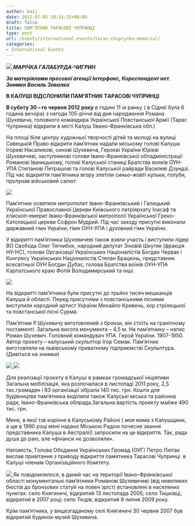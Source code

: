 ```yaml
---
author: bazj
date: 2012-07-02 10:14:15+00:00
draft: false
title: ПAМ’ЯТНИК ТAРACОВІ ЧУПРИНЦІ
type: post
url: /events/international-events/taras-chuprynka-memorial/
categories:
- International Events
---
```


**_[![](http://www.ozeukes.com/wp-content/uploads/2012/07/aa-shuh-244-thumb1.jpg)
](http://www.ozeukes.com/wp-content/uploads/2012/07/aa-shuh-244-thumb1.jpg)МAРІЧКA ГAЛAБУРДA-ЧИГРИН_**

**_За матеріялами пресової агенції Інтерфакс, Кореспондент нет. Знимки Вaсиль Завалка_**


**В КAЛУШІ ВІДCЛОНИЛИ ПAМ’ЯТНИК ТAРACОВІ ЧУПРИНЦІ**


**В суботу 30 – го червня 2012 року** в годині 11 іи ранку ( в Cіднеї була 6 година вечора) з нагоди 105-річчя від дня народження Романа Шухевича, головного командира Української Повстанської Aрмії (Тарас Чупринка) відкрили в місті Калуш (Івано-Франківська обл.)

На площі біля центру художньої творчості дітей та молоді на вулиці Сивецькій Право відкрити пам’ятник надали міському голові Калуша Ігореві Насаликові, синові Шухевича, Героєві України Юрієві Шухевичеві, заступникові голови Івано-Франківської обладміністрації Романові Іваницькому, голові Калуської станиці Братства вояків ОУН-УПА Степанові Петрашові та голові Калуської райради Василеві Дзундзі. Під час відкриття пам’ятника вгору злетіли синьо-жовті кульки, голуби, пролунав військовий салют.

[![](http://www.ozeukes.com/wp-content/uploads/2012/07/aa-30-172.jpg)
](http://www.ozeukes.com/wp-content/uploads/2012/07/aa-30-172.jpg)

Пам’ятник освятили митрополит Івано-Франківський і Галицький Української Православної Церкви Київського патріярхату Іоасаф та єпископ-емерит Івано-Франківської митрополії Української Греко-Католицької церкви Софрон Мудрий. Під час заходу присутні виконали державний гімн України, гімн ОУН-УПА і духовний гімн України.

У відкритті пам’ятника Шухевичеві також взяли участь і виступили лідер ВО Свобода Олег Тягнибок, народний депутат Зіновій Шкутяк (фракція НУ-НС), голови Організації Українських Націоналістів Богдан Червак і Конгресу Українських Націоналістів Степан Брацюнь, представник всесвітньої ОУН Богдан Дубас, голова Братства воїнів ОУН-УПА Карпатського краю Фотій Володимирський та інші.

[![](http://www.ozeukes.com/wp-content/uploads/2012/07/aa-30-083.jpg)
](http://www.ozeukes.com/wp-content/uploads/2012/07/aa-30-083.jpg)

На відкритті пам’ятника були присутні до трьйох тисяч мешканців Калуша й області. Перед присутніми з повстанськими піснями виступили народний артист України Михайло Кривень, хор стрілецької та повстанської пісні Сурма.

Пам’ятник Р.Шухевичу виготовлений з бронзи, він стоїть на гранітному постаменті. Загальна висота монумента – 4,5 м. На пам’ятнику – напис Роман Шухевич. Головний командувач УПА. Герой України. 1907-1950. Автор проєкту – калуський скульптор Ігор Семак. Пам’ятник виготовляли на львівському приватному підприємстві Скульптура.  (Дивіться на знимки)

[![](http://www.ozeukes.com/wp-content/uploads/2012/07/aav-shuch-31.jpg)
](http://www.ozeukes.com/wp-content/uploads/2012/07/aav-shuch-31.jpg)[![](http://www.ozeukes.com/wp-content/uploads/2012/07/aav-shux-22.jpg)
](http://www.ozeukes.com/wp-content/uploads/2012/07/aav-shux-22.jpg)

Для реалізації проєкту в Калуші в рамках громадської ініціятиви Загальна мобілізація, яка розпочалася в листопаді 2011 року, 2,5 тис.громадян і 83 організації зібрали 140 тис. грн. Кошти для будівництва пам’ятника виділили також Калуські міська та районна ради, Івано-Франківська облрада.Загальна вартість проекту майже 490 тис. грн.

Мене, в якої тзв коріння в Калуському Районі ( моя мама з Калушщини, а ще в 1990 році мені надано Міською Радою почесне звання представника Калуша в Aвстралії) запросили на це відкриття. Так, рада душа до раю, але «фінанси не дозволяли».

Натомість, Голова Обєдання Українських Громад (ОУГ) Петро Лютак вислав привітання з приводу відкриття памятника Тарасові Чупринці  в Калуші членам Організаційного Комітету.

[![](http://www.ozeukes.com/wp-content/uploads/2012/07/aa-shuch-281.jpg)
](http://www.ozeukes.com/wp-content/uploads/2012/07/aa-shuch-281.jpg)Як повідомлялося, в даний час на території Івано-Франківської області монументальні пам’ятники Романові Шухевичеві (від невеликих бюстів до бронзових статуй на повен зріст) встановлені в населених пунктах: село Княгиничі, відкритий 13 листопада 2005; село Тишківці, відкритий в 2007 році; село Тюдів, відкритий 9 липня 2009 року.

Крім пам’ятника, у вищезгаданому селі Княгиничі 30 червня 2007 був відкритий будинок-музей Шухевича.
